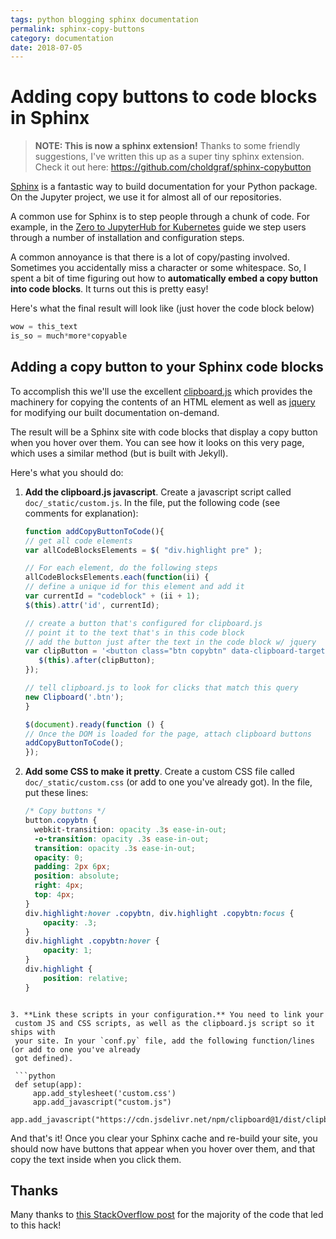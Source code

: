 ```yaml
---
tags: python blogging sphinx documentation
permalink: sphinx-copy-buttons
category: documentation
date: 2018-07-05
---
```


# Adding copy buttons to code blocks in Sphinx

> **NOTE: This is now a sphinx extension!** Thanks to some friendly suggestions, I've written
> this up as a super tiny sphinx extension. Check it out here: https://github.com/choldgraf/sphinx-copybutton

[Sphinx](http://www.sphinx-doc.org/en/master/) is a fantastic way to build
documentation for your Python package. On the Jupyter project, we use it
for almost all of our repositories.

A common use for Sphinx is to step people through a chunk of code. For example,
in the [Zero to JupyterHub for Kubernetes](https://zero-to-jupyterhub.readthedocs.io/en/latest/)
guide we step users through a number of installation and configuration steps.

A common annoyance is that there is a lot of copy/pasting involved. Sometimes
you accidentally miss a character or some whitespace. So, I spent a bit of time
figuring out how to **automatically embed a copy button into code blocks**. It
turns out this is pretty easy!

Here's what the final result will look like (just hover the code block below)

```python
wow = this_text
is_so = much*more*copyable
```



## Adding a copy button to your Sphinx code blocks

To accomplish this we'll use the excellent [clipboard.js](https://clipboardjs.com/)
which provides the machinery for copying the contents of an HTML element as well
as [jquery](https://jquery.com/) for modifying our built documentation on-demand.

The result will be a Sphinx site with code blocks that display a copy button
when you hover over them. You can see how it looks on this very page, which uses a
similar method (but is built with Jekyll).

Here's what you should do:

1. **Add the clipboard.js javascript**. Create a javascript
   script called `doc/_static/custom.js`. In the file, put the following
   code (see comments for explanation):

    ```javascript
    function addCopyButtonToCode(){
    // get all code elements
    var allCodeBlocksElements = $( "div.highlight pre" );

    // For each element, do the following steps
    allCodeBlocksElements.each(function(ii) {
    // define a unique id for this element and add it
    var currentId = "codeblock" + (ii + 1);
    $(this).attr('id', currentId);

    // create a button that's configured for clipboard.js
    // point it to the text that's in this code block
    // add the button just after the text in the code block w/ jquery
    var clipButton = '<button class="btn copybtn" data-clipboard-target="#' + currentId + '"><img src="https://clipboardjs.com/assets/images/clippy.svg" width="13" alt="Copy to clipboard"></button>';
       $(this).after(clipButton);
    });

    // tell clipboard.js to look for clicks that match this query
    new Clipboard('.btn');
    }

    $(document).ready(function () {
    // Once the DOM is loaded for the page, attach clipboard buttons
    addCopyButtonToCode();
    });
    ```

2. **Add some CSS to make it pretty**. Create a custom CSS file
   called `doc/_static/custom.css` (or add to one you've
   already got). In the file, put these lines:

   ```css
   /* Copy buttons */
   button.copybtn {
     webkit-transition: opacity .3s ease-in-out;
     -o-transition: opacity .3s ease-in-out;
     transition: opacity .3s ease-in-out;
     opacity: 0;
     padding: 2px 6px;
     position: absolute;
     right: 4px;
     top: 4px;
   }
   div.highlight:hover .copybtn, div.highlight .copybtn:focus {
       opacity: .3;
   }
   div.highlight .copybtn:hover {
       opacity: 1;
   }
   div.highlight {
       position: relative;
   }
  ```

3. **Link these scripts in your configuration.** You need to link your
   custom JS and CSS scripts, as well as the clipboard.js script so it ships with
   your site. In your `conf.py` file, add the following function/lines (or add to one you've already
   got defined).

   ```python
   def setup(app):
       app.add_stylesheet('custom.css')
       app.add_javascript("custom.js")
       app.add_javascript("https://cdn.jsdelivr.net/npm/clipboard@1/dist/clipboard.min.js")
   ```

And that's it! Once you clear your Sphinx cache and re-build your site, you should
now have buttons that appear when you hover over them, and that copy
the text inside when you click them.

## Thanks

Many thanks to [this StackOverflow post](https://stackoverflow.com/a/48078807/1927102)
for the majority of the code that led to this hack!
